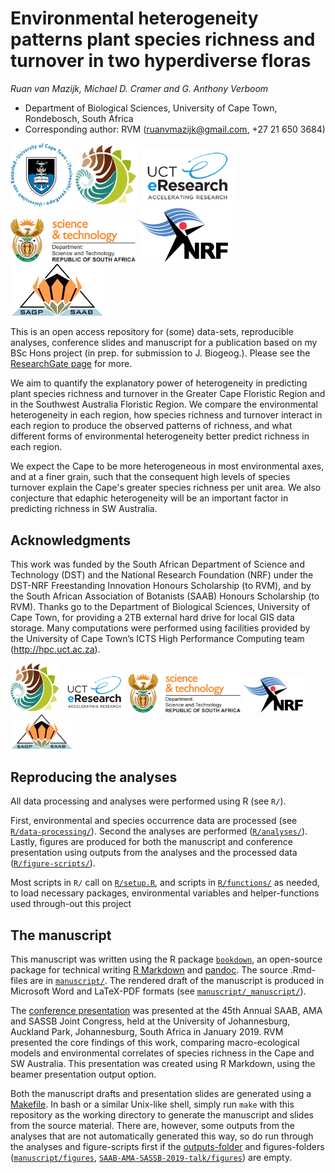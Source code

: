 # Environmental heterogeneity patterns plant species richness and turnover in two hyperdiverse floras

_Ruan van Mazijk, Michael D. Cramer and G. Anthony Verboom_

- Department of Biological Sciences, University of Cape Town, Rondebosch, South Africa
- Corresponding author: RVM (ruanvmazijk@gmail.com, +27 21 650 3684)

<p>
  <img src="logos/UCT-logo.png"       width=100/>
  <img src="logos/BIO-logo.png"       width=100/>
  <img src="logos/eResearch-logo.png" width=150/>
  <img src="logos/DST-logo.png"       width=200/>
  <img src="logos/NRF-logo.png"       width=150/>
  <img src="logos/SAAB-logo.png"      width=150/> 
</p>

This is an open access repository for (some) data-sets, reproducible analyses, conference slides and manuscript for a publication based on my BSc Hons project (in prep. for submission to J. Biogeog.). Please see the [ResearchGate page](https://www.researchgate.net/project/Plant-species-richness-turnover-environmental-heterogeneity-in-the-Cape-and-SW-Australia) for more.

We aim to quantify the explanatory power of heterogeneity in predicting plant species richness and turnover in the Greater Cape Floristic Region and in the Southwest Australia Floristic Region. We compare the environmental heterogeneity in each region, how species richness and turnover interact in each region to produce the observed patterns of richness, and what different forms of environmental heterogeneity better predict richness in each region.

We expect the Cape to be more heterogeneous in most environmental axes, and at a finer grain, such that the consequent high levels of species turnover explain the Cape's greater species richness per unit area. We also conjecture that edaphic heterogeneity will be an important factor in predicting richness in SW Australia.

## Acknowledgments

This work was funded by the South African Department of Science and Technology (DST) and the National Research Foundation (NRF) under the DST-NRF Freestanding Innovation Honours Scholarship (to RVM), and by the South African Association of Botanists (SAAB) Honours Scholarship (to RVM). Thanks go to the Department of Biological Sciences, University of Cape Town, for providing a 2TB external hard drive for local GIS data storage. Many computations were performed using facilities provided by the University of Cape Town’s ICTS High Performance Computing team (<http://hpc.uct.ac.za>).

<p>
  <img src="logos/BIO-logo.png"       width=80/>
  <img src="logos/eResearch-logo.png" width=100/>
  <img src="logos/DST-logo.png"       width=180/>
  <img src="logos/NRF-logo.png"       width=100/>
  <img src="logos/SAAB-logo.png"      width=100/>
</p>

## Reproducing the analyses

All data processing and analyses were performed using R (see `R/`).

First, environmental and species occurrence data are processed (see [`R/data-processing/`](R/data-processing/)). Second the analyses are performed ([`R/analyses/`](R/analyses/)). Lastly, figures are produced for both the manuscript and conference presentation using outputs from the analyses and the processed data ([`R/figure-scripts/`](R/figure-scripts/)).

Most scripts in `R/` call on [`R/setup.R`](R/setup.R), and scripts in [`R/functions/`](R/functions/) as needed, to load necessary packages, environmental variables and helper-functions used through-out this project

## The manuscript

This manuscript was written using the R package [`bookdown`](https://bookdown.org/), an open-source package for technical writing [R Markdown](https://rmarkdown.rstudio.com/) and [pandoc](https://pandoc.org/). The source .Rmd-files are in [`manuscript/`](manuscript/). The rendered draft of the manuscript is produced in Microsoft Word and LaTeX-PDF formats (see [`manuscript/_manuscript/`](manuscript/_manuscript/)). 

The [conference presentation](https://www.researchgate.net/publication/330262656_Environmental_turnover_predicts_plant_species_richness_turnover_-_Comparing_the_Greater_Cape_Floristic_Region_the_Southwest_Australia_Floristic_Region) was presented at the 45th Annual SAAB, AMA and SASSB Joint Congress, held at the University of Johannesburg, Auckland Park, Johannesburg, South Africa in January 2019. RVM presented the core findings of this work, comparing macro-ecological models and environmental correlates of species richness in the Cape and SW Australia. This presentation was created using R Markdown, using the beamer presentation output option.

Both the manuscript drafts and presentation slides are generated using a [Makefile](https://www.gnu.org/s/make/manual/html_node/Introduction.html). In bash or a similar Unix-like shell, simply run `make` with this repository as the working directory to generate the manuscript and slides from the source material. There are, however, some outputs from the analyses that are not automatically generated this way, so do run through the analyses and figure-scripts first if the [outputs-folder](outputs/) and figures-folders ([`manuscript/figures`](manuscript/figures), [`SAAB-AMA-SASSB-2019-talk/figures`](SAAB-AMA-SASSB-2019-talk/figures)) are empty.

